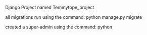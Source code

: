 Django Project named Temmytope_project

all migrations run using the command: python manage.py migrate

created a super-admin using the command: python 

